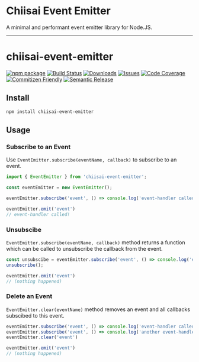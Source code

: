 # Chiisai Event Emitter

A minimal and performant event emitter library for Node.JS.

---

# chiisai-event-emitter

[![npm package][npm-img]][npm-url]
[![Build Status][build-img]][build-url]
[![Downloads][downloads-img]][downloads-url]
[![Issues][issues-img]][issues-url]
[![Code Coverage][codecov-img]][codecov-url]
[![Commitizen Friendly][commitizen-img]][commitizen-url]
[![Semantic Release][semantic-release-img]][semantic-release-url]

## Install

```bash
npm install chiisai-event-emitter
```

## Usage

### Subscribe to an Event

Use `EventEmitter.subscribe(eventName, callback)` to subscribe to an event.

```ts
import { EventEmitter } from 'chiisai-event-emitter';

const eventEmitter = new EventEmitter();

eventEmitter.subscribe('event', () => console.log('event-handler called!'));

eventEmitter.emit('event')
// event-handler called!
```

### Unsubscibe

`EventEmitter.subscribe(eventName, callback)` method returns a function which can be called to unsubscribe the callback from the event.

```ts
const unsubscibe = eventEmitter.subscribe('event', () => console.log('event-handler called!'));
unsubscribe();

eventEmitter.emit('event')
// (nothing happened)
```

### Delete an Event

`EventEmitter.clear(eventName)` method removes an event and all callbacks subscibed to this event.

```ts
eventEmitter.subscribe('event', () => console.log('event-handler called!'));
eventEmitter.subscribe('event', () => console.log('another event-handler called!'));
eventEmitter.clear('event')

eventEmitter.emit('event')
// (nothing happened)

```

[build-img]:https://github.com/bencelaszlo/chiisai-event-emitter/actions/workflows/release.yml/badge.svg
[build-url]:https://github.com/bencelaszlo/chiisai-event-emitter/actions/workflows/release.yml
[downloads-img]:https://img.shields.io/npm/dt/chiisai-event-emitter
[downloads-url]:https://www.npmtrends.com/chiisai-event-emitter
[npm-img]:https://img.shields.io/npm/v/chiisai-event-emitter
[npm-url]:https://www.npmjs.com/package/chiisai-event-emitter
[issues-img]:https://img.shields.io/github/issues/bencelaszlo/chiisai-event-emitter
[issues-url]:https://github.com/bencelaszlo/chiisai-event-emitter/issues
[codecov-img]:https://codecov.io/gh/bencelaszlo/chiisai-event-emitter/branch/main/graph/badge.svg
[codecov-url]:https://codecov.io/gh/bencelaszlo/chiisai-event-emitter
[semantic-release-img]:https://img.shields.io/badge/%20%20%F0%9F%93%A6%F0%9F%9A%80-semantic--release-e10079.svg
[semantic-release-url]:https://github.com/semantic-release/semantic-release
[commitizen-img]:https://img.shields.io/badge/commitizen-friendly-brightgreen.svg
[commitizen-url]:http://commitizen.github.io/cz-cli/
